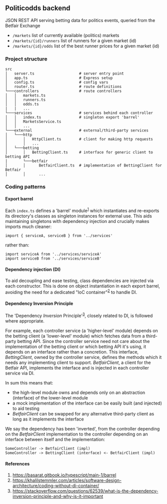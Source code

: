 ## Politicodds backend
JSON REST API serving betting data for politics events, queried from the Betfair Exchange

- `/markets` list of currently available (politics) markets
- `/markets/{id}/runners` list of runners for a given market (id)
- `/markets/{id}/odds` list of the best runner prices for a given market (id)

### Project structure
```
src
│   server.ts                    # server entry point
│   app.ts                       # Express setup
│   config.ts                    # config vars
│   router.ts                    # route definitions
└───controllers                  # route controllers
│   │   markets.ts
│   │   runners.ts
│   │   odds.ts
|   |   ...
└───services                     # services behind each controller
│   │   index.ts                 # singleton export 'barrel'
│   │   MarketsService.ts
│   │   ...
└───external                     # external/third-party services
│   └───http
│       │   HttpClient.ts        # client for making http requests
│       │   ...
│   └───betting
│       │   BettingClient.ts     # interface for generic client to betting API
|       └───betfair
│       │      BetfairClient.ts  # implementation of BettingClient for Betfair
│       │      ...
```

### Coding patterns

#### Export barrel
Each `index.ts` defines a 'barrel' module<sup>[1](#barrel)</sup> which instantiates and re-exports its directory's classes as singleton instances for external use.
This aids maintaining singletons with dependency injection and crucially makes imports much cleaner:
```
import { serviceA, serviceB } from '../services'
```
rather than:
```
import serviceA from '../services/serviceA'
import serviceB from '../services/serviceB'
```

#### Dependency injection (DI)
To aid decoupling and ease testing, class dependencies are injected via each constructor.
This is done on object instantiation in each export barrel, avoiding the need for a dedicated "IoC container"<sup>[2](#ioc)</sup> to handle DI.

#### Dependency Inversion Principle
The 'Dependency *Inversion* Principle'<sup>[3](#dip)</sup>, closely related to DI, is followed where appropriate.

For example, each controller service (a 'higher-level' module) depends on the betting client (a 'lower-level' module) which fetches data from a third-party betting API.
Since the controller service need not care about the implementation of the betting client or which betting API it's using, it depends on an interface rather than a concretion.
This interface, *BettingClient*, owned by the controller service, defines the methods which it needs any implementing client to support.
*BetfairClient*, a client for the Betfair API, implements the interface and is injected in each controller service via DI.

In sum this means that:
- the high-level module owns and depends only on an abstraction (interface) of the lower-level module
- a mock implementation of the interface can be easily built (and injected) to aid testing
- *BetfairClient* can be swapped for any alternative third-party client as long as it implements the interface

We say the dependency has been 'inverted', from the controller depending on the *BetfairClient* implementation to the controller depending on an interface between itself and the implementation:
```
SomeController -> BetfairClient (impl)
SomeController -> BettingClient (interface) <- BetfairClient (impl)
```

#### References
1. <a name="barrel"></a> https://basarat.gitbook.io/typescript/main-1/barrel
2. <a name="ioc"></a> https://khalilstemmler.com/articles/software-design-architecture/coding-without-di-container/
3. <a name="dip"></a> https://stackoverflow.com/questions/62539/what-is-the-dependency-inversion-principle-and-why-is-it-important
